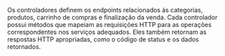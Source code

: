 Os controladores definem os endpoints relacionados às categorias, produtos, carrinho de compras e finalização da venda. Cada controlador possui métodos que mapeiam as requisições HTTP para as operações correspondentes nos serviços adequados. Eles também retornam as respostas HTTP apropriadas, como o código de status e os dados retornados.
